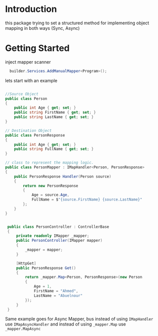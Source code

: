 # Introduction

this package trying to set a structured method for implementing object mapping in both ways (Sync, Async)

# Getting Started

inject mapper scanner

```csharp
  builder.Services.AddManualMapper<Program>();

```

lets start with an example

```csharp

//Source Object
public class Person
{
    public int Age { get; set; }
    public string FirstName { get; set; }
    public string LastName { get; set; }
}

// Destination Object
public class PersonResponse
{
    public int Age { get; set; }
    public string FullName { get; set; }
}

// class to represent the mapping logic.
public class PersonMapper : IMapHandler<Person, PersonResponse>
{
    public PersonResponse Handler(Person source)
    {
        return new PersonResponse
        {
            Age = source.Age,
            FullName = $"{source.FirstName} {source.LastName}"
        };
    }
}


 public class PersonController : ControllerBase
 {
     private readonly IMapper _mapper;
     public PersonController(IMapper mapper)
     {
         _mapper = mapper;
     }

     [HttpGet]
     public PersonResponse Get()
     {
         return _mapper.Map<Person, PersonResponse>(new Person
         {
             Age = 1,
             FirstName = "Ahmed",
             LastName = "Abuelnour"
         });
     }
 }

```

Same example goes for Async Mapper, bus instead of using ```IMapHandler``` use ```IMapAsyncHandler```
and instead of using ``` _mapper.Map ```  use ``` _mapper.MapAsync ``` 
